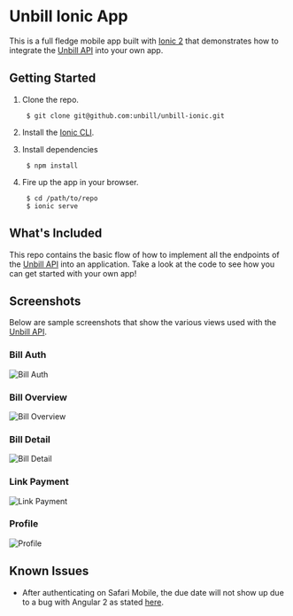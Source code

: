 # Unbill Ionic App

This is a full fledge mobile app built with [Ionic 2](http://ionicframework.com/docs/v2/) that demonstrates how to integrate the [Unbill API](https://unbill.co/docs) into your own app.

## Getting Started

1. Clone the repo.

		$ git clone git@github.com:unbill/unbill-ionic.git

2. Install the [Ionic CLI](http://ionicframework.com/docs/v2/getting-started/installation/).

3. Install dependencies

        $ npm install

4. Fire up the app in your browser.

        $ cd /path/to/repo
        $ ionic serve

## What's Included

This repo contains the basic flow of how to implement all the endpoints of the [Unbill API](https://unbill.co/docs) into an application. Take a look at the code to see how you can get started with your own app!

## Screenshots

Below are sample screenshots that show the various views used with the [Unbill API](https://unbill.co/docs).

### Bill Auth

![Bill Auth](screenshots/auth.png)

### Bill Overview

![Bill Overview](screenshots/bill-overview.png)

### Bill Detail

![Bill Detail](screenshots/bill-detail.png)

### Link Payment

![Link Payment](screenshots/link-payment.png)

### Profile

![Profile](screenshots/profile.png)

## Known Issues

* After authenticating on Safari Mobile, the due date will not show up due to a bug with Angular 2 as stated [here](https://github.com/angular/angular/issues/3333).
